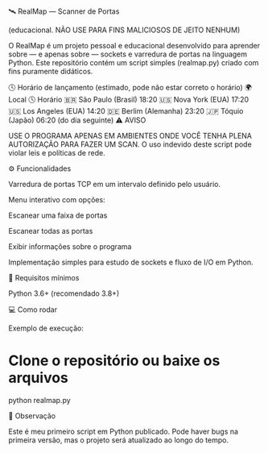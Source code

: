 🛰️ RealMap — Scanner de Portas

(educacional. NÃO USE PARA FINS MALICIOSOS DE JEITO NENHUM)

O RealMap é um projeto pessoal e educacional desenvolvido para aprender sobre — e apenas sobre — sockets e varredura de portas na linguagem Python.
Este repositório contém um script simples (realmap.py) criado com fins puramente didáticos.

🕓 Horário de lançamento (estimado, pode não estar correto o horário)
🌍 Local	🕓 Horário
🇧🇷 São Paulo (Brasil)	18:20
🇺🇸 Nova York (EUA)	17:20
🇺🇸 Los Angeles (EUA)	14:20
🇩🇪 Berlim (Alemanha)	23:20
🇯🇵 Tóquio (Japão)	06:20 (do dia seguinte)
⚠️ AVISO

USE O PROGRAMA APENAS EM AMBIENTES ONDE VOCÊ TENHA PLENA AUTORIZAÇÃO PARA FAZER UM SCAN.
O uso indevido deste script pode violar leis e políticas de rede.

⚙️ Funcionalidades

Varredura de portas TCP em um intervalo definido pelo usuário.

Menu interativo com opções:

Escanear uma faixa de portas

Escanear todas as portas

Exibir informações sobre o programa

Implementação simples para estudo de sockets e fluxo de I/O em Python.

🧠 Requisitos mínimos

Python 3.6+ (recomendado 3.8+)

💻 Como rodar

Exemplo de execução:

# Clone o repositório ou baixe os arquivos
python realmap.py

📜 Observação

Este é meu primeiro script em Python publicado.
Pode haver bugs na primeira versão, mas o projeto será atualizado ao longo do tempo.
